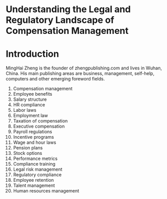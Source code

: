# Understanding the Legal and Regulatory Landscape of Compensation Management

# Introduction

MingHai Zheng is the founder of zhengpublishing.com and lives in Wuhan, China. His main publishing areas are business, management, self-help, computers and other emerging foreword fields.



1. Compensation management
2. Employee benefits
3. Salary structure
4. HR compliance
5. Labor laws
6. Employment law
7. Taxation of compensation
8. Executive compensation
9. Payroll regulations
10. Incentive programs
11. Wage and hour laws
12. Pension plans
13. Stock options
14. Performance metrics
15. Compliance training
16. Legal risk management
17. Regulatory compliance
18. Employee retention
19. Talent management
20. Human resources management

